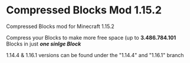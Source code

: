 # Compressed Blocks Mod 1.15.2
 
Compressed Blocks mod for Minecraft 1.15.2

Compress your Blocks to make more free space (up to **3.486.784.101** Blocks in just ***one sinlge Block***

1.14.4 & 1.16.1 versions can be found under the "1.14.4" and "1.16.1" branch
